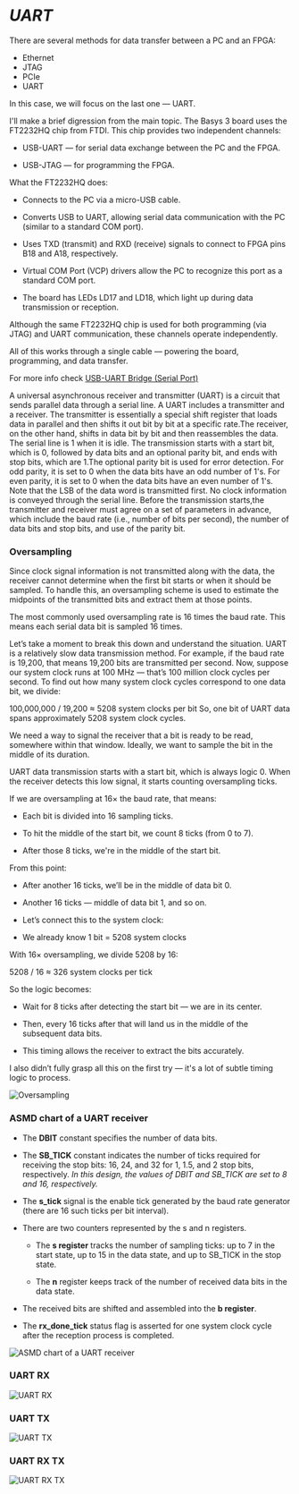# *UART*

There are several methods for data transfer between a PC and an FPGA:

- Ethernet
- JTAG
- PCIe
- UART

In this case, we will focus on the last one — UART.

I'll make a brief digression from the main topic.
The Basys 3 board uses the FT2232HQ chip from FTDI.
This chip provides two independent channels:

- USB-UART — for serial data exchange between the PC and the FPGA.

- USB-JTAG — for programming the FPGA.

What the FT2232HQ does:

- Connects to the PC via a micro-USB cable.

- Converts USB to UART, allowing serial data communication with the PC (similar to a standard COM port).

- Uses TXD (transmit) and RXD (receive) signals to connect to FPGA pins B18 and A18, respectively.

- Virtual COM Port (VCP) drivers allow the PC to recognize this port as a standard COM port.

- The board has LEDs LD17 and LD18, which light up during data transmission or reception.

Although the same FT2232HQ chip is used for both programming (via JTAG) and UART communication, these channels operate independently.

All of this works through a single cable — powering the board, programming, and data transfer.

For more info check
[USB-UART Bridge (Serial Port)](https://digilent.com/reference/programmable-logic/basys-3/reference-manual?redirect=1)

A universal asynchronous receiver and transmitter (UART) is a circuit that sends parallel
data through a serial line.
A UART includes a transmitter and a receiver. The transmitter is essentially a special shift register that loads data in parallel 
and then shifts it out bit by bit at a specific rate.The receiver, on the other hand, shifts in data bit by bit and then reassembles the data. 
The serial line is 1 when it is idle. The transmission starts with a start bit, which is 0, followed by data bits and an optional parity bit, 
and ends with stop bits, which are 1.The optional parity bit is used for error detection. For odd parity, it is set to 0 when the data bits have an odd number of 1's. For even parity, it is set to 0 when the data bits have an even number of 1's. Note that the LSB of the data word is transmitted first.
No clock information is conveyed through the serial line. Before the transmission starts,the transmitter and receiver must agree on a set of parameters in advance, which include the
baud rate (i.e., number of bits per second), the number of data bits and stop bits, and use of the parity bit.

### Oversampling
Since clock signal information is not transmitted along with the data,
the receiver cannot determine when the first bit starts or when it should be sampled.
To handle this, an oversampling scheme is used to estimate the midpoints of the transmitted bits and extract them at those points.

The most commonly used oversampling rate is 16 times the baud rate. This means each serial data bit is sampled 16 times.

Let’s take a moment to break this down and understand the situation.
UART is a relatively slow data transmission method. For example, if the baud rate is 19,200, that means 19,200 bits are transmitted per second.
Now, suppose our system clock runs at 100 MHz — that’s 100 million clock cycles per second.
To find out how many system clock cycles correspond to one data bit, we divide:

100,000,000 / 19,200 ≈ 5208 system clocks per bit
So, one bit of UART data spans approximately 5208 system clock cycles.

We need a way to signal the receiver that a bit is ready to be read, somewhere within that window.
Ideally, we want to sample the bit in the middle of its duration.

UART data transmission starts with a start bit, which is always logic 0.
When the receiver detects this low signal, it starts counting oversampling ticks.

If we are oversampling at 16× the baud rate, that means:

- Each bit is divided into 16 sampling ticks.

- To hit the middle of the start bit, we count 8 ticks (from 0 to 7).

- After those 8 ticks, we're in the middle of the start bit.

From this point:

- After another 16 ticks, we’ll be in the middle of data bit 0.

- Another 16 ticks — middle of data bit 1, and so on.

- Let’s connect this to the system clock:

- We already know 1 bit = 5208 system clocks

With 16× oversampling, we divide 5208 by 16:

5208 / 16 ≈ 326 system clocks per tick

So the logic becomes:

- Wait for 8 ticks after detecting the start bit — we are in its center.

- Then, every 16 ticks after that will land us in the middle of the subsequent data bits.

- This timing allows the receiver to extract the bits accurately.

I also didn’t fully grasp all this on the first try — it's a lot of subtle timing logic to process.

![Oversampling](Oversampling.jpg)

### ASMD chart of a UART receiver

- The **DBIT** constant specifies the number of data bits.

- The **SB_TICK** constant indicates the number of ticks required for receiving the stop bits: 16, 24, and 32 for 1, 1.5, and 2 stop bits, respectively.
   *In this design, the values of DBIT and SB_TICK are set to 8 and 16, respectively.*

- The **s_tick** signal is the enable tick generated by the baud rate generator (there are 16 such ticks per bit interval).

- There are two counters represented by the s and n registers.

    - The **s register** tracks the number of sampling ticks: up to 7 in the start state, up to 15 in the data state, and up to SB_TICK in the stop state.

    - The **n** register keeps track of the number of received data bits in the data state.

- The received bits are shifted and assembled into the **b register**.

- The **rx_done_tick** status flag is asserted for one system clock cycle after the reception process is completed.

![ASMD chart of a UART receiver](ASMD.jpg)

### UART RX

![UART RX](UART_rx.jpg)

### UART TX

![UART TX](UART_tx.jpg)

### UART RX TX

![UART RX TX](UART_RX_TX.jpg)




